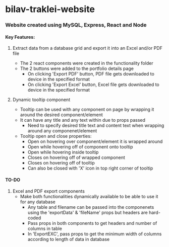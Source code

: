 # bilav-traklei-website

### Website created using MySQL, Express, React and Node

#### Key Features: 
1. Extract data from a database grid and export it into an Excel and/or PDF file
   * The 2 react components were created in the functionality folder
   * The 2 buttons were added to the portfolio details page
     * On clicking 'Export PDF' button, PDF file gets downloaded to device in the specified format
     * On clicking 'Export Excel' button, Excel file gets downloaded to device in the specified format

2. Dynamic tooltip component
   * Tooltip can be used with any component on page by wrapping it around the desired component/element
   * It can have any title and any text within due to props passed
     * Need to specify desired title text and content text when wrapping around any componenet/element
   * Tooltip open and close properties:
     * Open on hovering over component/element it is wrapped around
     * Open while hovering off of component onto tooltip
     * Open while hovering inside tooltip
     * Closes on hovering off of wrapped component
     * Closes on hovering off of tooltip
     * Can also be closed with 'X' icon in top right corner of tooltip

#### TO-DO
1. Excel and PDF export components
   * Make both functionalities dynamically available to be able to use it for any database
     * Any table and filename can be passed into the componenets using the 'exportData' & 'fileName' props but headers are hard-coded
     * Pass props in both components to get headers and number of columns in table
     * In 'ExportEXC', pass props to get the minimum width of columns according to length of data in database

